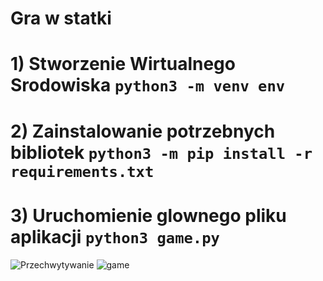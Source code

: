 # Gra w statki

# 1) Stworzenie Wirtualnego Srodowiska `python3 -m venv env`
# 2) Zainstalowanie potrzebnych bibliotek `python3 -m pip install -r requirements.txt`
# 3) Uruchomienie glownego pliku aplikacji `python3 game.py`

![Przechwytywanie](https://github.com/marcins21/python_classes/assets/62626012/88a55c97-db26-4e83-987c-4267f70102d0)
![game](https://github.com/marcins21/python_classes/assets/62626012/ea9f6563-935d-4070-85bc-5cb83c5bd653)
